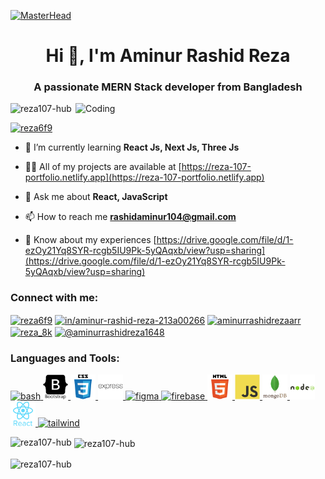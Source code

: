 [![MasterHead](https://media.licdn.com/dms/image/D5616AQGnsgs44o0bDQ/profile-displaybackgroundimage-shrink_350_1400/0/1685590584264?e=1693440000&v=beta&t=cu6LOIz6CW4PGaWocYM8vZVcxQ0bA7sDOw5kn-5YN9k)](https://codegrills.in)
<h1 align="center">Hi 👋, I'm Aminur Rashid Reza</h1>
<h3 align="center">A passionate MERN Stack developer from Bangladesh</h3>
<img align="right" alt="Coding" width="400" src="https://dresma.ai/wp-content/uploads/2022/01/mern-stack-developer.gif">

<p align="left"> <img src="https://komarev.com/ghpvc/?username=reza107-hub&label=Profile%20views&color=0e75b6&style=flat" alt="reza107-hub" /> </p>

<p align="left"> <a href="https://twitter.com/reza6f9" target="blank"><img src="https://img.shields.io/twitter/follow/reza6f9?logo=twitter&style=for-the-badge" alt="reza6f9" /></a> </p>

- 🌱 I’m currently learning **React Js, Next Js, Three Js**

- 👨‍💻 All of my projects are available at [https://reza-107-portfolio.netlify.app](https://reza-107-portfolio.netlify.app)

- 💬 Ask me about **React, JavaScript**

- 📫 How to reach me **rashidaminur104@gmail.com**

- 📄 Know about my experiences [https://drive.google.com/file/d/1-ezOy21Yq8SYR-rcgb5IU9Pk-5yQAqxb/view?usp=sharing](https://drive.google.com/file/d/1-ezOy21Yq8SYR-rcgb5IU9Pk-5yQAqxb/view?usp=sharing)

<h3 align="left">Connect with me:</h3>
<p align="left">
<a href="https://twitter.com/reza6f9" target="blank"><img align="center" src="https://raw.githubusercontent.com/rahuldkjain/github-profile-readme-generator/master/src/images/icons/Social/twitter.svg" alt="reza6f9" height="30" width="40" /></a>
<a href="https://linkedin.com/in/in/aminur-rashid-reza-213a00266" target="blank"><img align="center" src="https://raw.githubusercontent.com/rahuldkjain/github-profile-readme-generator/master/src/images/icons/Social/linked-in-alt.svg" alt="in/aminur-rashid-reza-213a00266" height="30" width="40" /></a>
<a href="https://fb.com/aminurrashidrezaarr" target="blank"><img align="center" src="https://raw.githubusercontent.com/rahuldkjain/github-profile-readme-generator/master/src/images/icons/Social/facebook.svg" alt="aminurrashidrezaarr" height="30" width="40" /></a>
<a href="https://instagram.com/reza_8k" target="blank"><img align="center" src="https://raw.githubusercontent.com/rahuldkjain/github-profile-readme-generator/master/src/images/icons/Social/instagram.svg" alt="reza_8k" height="30" width="40" /></a>
<a href="https://www.youtube.com/c/@aminurrashidreza1648" target="blank"><img align="center" src="https://raw.githubusercontent.com/rahuldkjain/github-profile-readme-generator/master/src/images/icons/Social/youtube.svg" alt="@aminurrashidreza1648" height="30" width="40" /></a>
</p>

<h3 align="left">Languages and Tools:</h3>
<p align="left"> <a href="https://www.gnu.org/software/bash/" target="_blank" rel="noreferrer"> <img src="https://www.vectorlogo.zone/logos/gnu_bash/gnu_bash-icon.svg" alt="bash" width="40" height="40"/> </a> <a href="https://getbootstrap.com" target="_blank" rel="noreferrer"> <img src="https://raw.githubusercontent.com/devicons/devicon/master/icons/bootstrap/bootstrap-plain-wordmark.svg" alt="bootstrap" width="40" height="40"/> </a> <a href="https://www.w3schools.com/css/" target="_blank" rel="noreferrer"> <img src="https://raw.githubusercontent.com/devicons/devicon/master/icons/css3/css3-original-wordmark.svg" alt="css3" width="40" height="40"/> </a> <a href="https://expressjs.com" target="_blank" rel="noreferrer"> <img src="https://raw.githubusercontent.com/devicons/devicon/master/icons/express/express-original-wordmark.svg" alt="express" width="40" height="40"/> </a> <a href="https://www.figma.com/" target="_blank" rel="noreferrer"> <img src="https://www.vectorlogo.zone/logos/figma/figma-icon.svg" alt="figma" width="40" height="40"/> </a> <a href="https://firebase.google.com/" target="_blank" rel="noreferrer"> <img src="https://www.vectorlogo.zone/logos/firebase/firebase-icon.svg" alt="firebase" width="40" height="40"/> </a> <a href="https://www.w3.org/html/" target="_blank" rel="noreferrer"> <img src="https://raw.githubusercontent.com/devicons/devicon/master/icons/html5/html5-original-wordmark.svg" alt="html5" width="40" height="40"/> </a> <a href="https://developer.mozilla.org/en-US/docs/Web/JavaScript" target="_blank" rel="noreferrer"> <img src="https://raw.githubusercontent.com/devicons/devicon/master/icons/javascript/javascript-original.svg" alt="javascript" width="40" height="40"/> </a> <a href="https://www.mongodb.com/" target="_blank" rel="noreferrer"> <img src="https://raw.githubusercontent.com/devicons/devicon/master/icons/mongodb/mongodb-original-wordmark.svg" alt="mongodb" width="40" height="40"/> </a> <a href="https://nodejs.org" target="_blank" rel="noreferrer"> <img src="https://raw.githubusercontent.com/devicons/devicon/master/icons/nodejs/nodejs-original-wordmark.svg" alt="nodejs" width="40" height="40"/> </a> <a href="https://reactjs.org/" target="_blank" rel="noreferrer"> <img src="https://raw.githubusercontent.com/devicons/devicon/master/icons/react/react-original-wordmark.svg" alt="react" width="40" height="40"/> </a> <a href="https://tailwindcss.com/" target="_blank" rel="noreferrer"> <img src="https://www.vectorlogo.zone/logos/tailwindcss/tailwindcss-icon.svg" alt="tailwind" width="40" height="40"/> </a> </p>

<p><img align="left" src="https://github-readme-stats.vercel.app/api/top-langs?username=reza107-hub&show_icons=true&locale=en&layout=compact" alt="reza107-hub" /></p>

<p>&nbsp;<img align="center" src="https://github-readme-stats.vercel.app/api?username=reza107-hub&show_icons=true&locale=en" alt="reza107-hub" /></p>

<p><img align="center" src="https://github-readme-streak-stats.herokuapp.com/?user=reza107-hub&" alt="reza107-hub" /></p>
